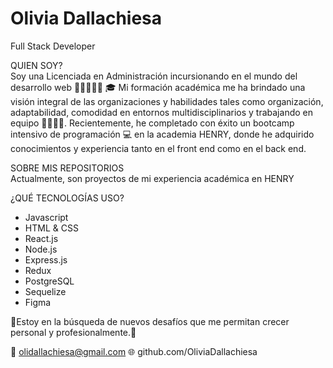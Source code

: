 # Olivia Dallachiesa 
Full Stack Developer

QUIEN SOY?
<br/>
Soy una Licenciada en Administración incursionando en el mundo del desarrollo web 🙌🏼👩🏼‍💻
🎓 Mi formación académica me ha brindado una visión integral de las organizaciones y habilidades tales como organización, adaptabilidad, comodidad en entornos multidisciplinarios y trabajando en equipo 🫱🏼‍🫲🏽. Recientemente, he completado con éxito un bootcamp intensivo de programación 💻 en la academia HENRY, donde he adquirido conocimientos y experiencia tanto en el front end como en el back end.

SOBRE MIS REPOSITORIOS
<br/>
Actualmente, son proyectos de mi experiencia académica en HENRY

¿QUÉ TECNOLOGÍAS USO?
- Javascript
- HTML & CSS
- React.js
- Node.js
- Express.js
- Redux
- PostgreSQL
- Sequelize
- Figma

🚀Estoy en la búsqueda de nuevos desafíos que me permitan crecer personal y profesionalmente.🚀

📧 olidallachiesa@gmail.com
🌐 github.com/OliviaDallachiesa

